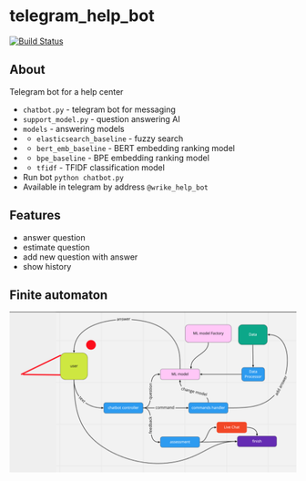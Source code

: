 # telegram_help_bot
[![Build Status](https://travis-ci.org/wrike-3/help_bot.svg?branch=master)](https://travis-ci.org/wrike-3/help_bot)
## About
Telegram bot for a help center
- `chatbot.py` - telegram bot for messaging
- `support_model.py` - question answering AI
- `models` - answering models
- - `elasticsearch_baseline` - fuzzy search
- - `bert_emb_baseline` - BERT embedding ranking model
- - `bpe_baseline` - BPE embedding ranking model
- - `tfidf` - TFIDF classification model
- Run bot `python chatbot.py`
- Available in telegram by address `@wrike_help_bot`
## Features
- answer question
- estimate question
- add new question with answer
- show history

## Finite automaton
![](https://github.com/wrike-3/help_bot/blob/master/chatbot_graph.png)



